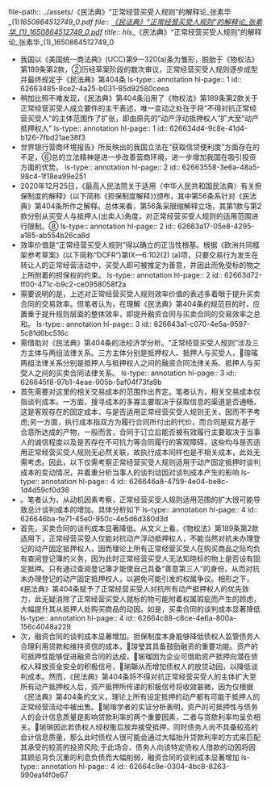 file-path:: ../assets/《民法典》“正常经营买受人规则”的解释论_张素华_(1)_1650864512749_0.pdf
file:: [《民法典》“正常经营买受人规则”的解释论_张素华_(1)_1650864512749_0.pdf](../assets/《民法典》“正常经营买受人规则”的解释论_张素华_(1)_1650864512749_0.pdf)
title:: hls__《民法典》“正常经营买受人规则”的解释论_张素华_(1)_1650864512749_0

- 我国以《美国统一商法典》(UCC)第9—320(a)条为雏形，脱胎于《物权法》第189条第2款，②历经草案阶段的数次审议，正常经营买受人规则逐步成型并最终规定于《民法典》第404条
  ls-type:: annotation
  hl-page:: 1
  id:: 62663485-8ce2-4a25-b031-85d92580ceea
- 稍加比照不难发现，《民法典》第404条沿用了《物权法》第189条第2款关于正常经营买受人成立要件的主干表述，唯一变动之处在于将“不得对抗正常经营买受人”的主体范围作了扩张，即由原先的“动产浮动抵押权人”扩大至“动产抵押权人”
  ls-type:: annotation
  hl-page:: 1
  id:: 626634d4-9c8e-41d4-b126-7fbd21ae38f3
- 世界银行营商环境报告》所反映出的我国立法在“获取信贷便利度”方面存在的不足，⑥总的立法精神是进一步改善营商环境，进一步增加我国在吸引投资方面的优势。
  ls-type:: annotation
  hl-page:: 2
  id:: 62663558-3e6a-48a5-98c4-1f18ea99e251
- 2020年12月25日，《最高人民法院关于适用〈中华人民共和国民法典〉有关担保制度的解释》(以下简称《担保制度解释》)颁布，其中第56条系针对《民法典》第404条所作之解释。总体来看，第56条采限缩解释立场，其第1款与第2款分别从买受人与抵押人(出卖人)角度，对正常经营买受人规则的适用范围进行限制。⑧
  ls-type:: annotation
  hl-page:: 2
  id:: 62663a17-05e8-4295-a185-ab554b26ca8d
- 效率价值是“正常经营买受人规则”得以确立的正当性根基。根据《欧洲共同框架参考草案》(以下简称“DCFR”)第IX—6:102(2) (a)项，只要交易行为发生在转让人的正常经营活动中，买受人即可被推定为善意，并因此而免受标的物之上所附着的担保权的约束。
  ls-type:: annotation
  hl-page:: 2
  id:: 62663d72-ff00-471c-b9c2-ce0958058f2a
- 需要说明的是，上述对正常经营买受人规则效率价值的表述多着眼于提升买卖合同的交易效率。但笔者认为，在理解《民法典》第404条的规范目的时，应置重于提升规则层面的整体效率，即提升融资合同与买卖合同的交易效率之总和。
  ls-type:: annotation
  hl-page:: 3
  id:: 626643a1-c070-4e5a-9597-5c81d6bc516c
- 需借助对《民法典》第404条的法经济学分析。“正常经营买受人规则”涉及三方主体与两组法律关系。三方主体分别是抵押权人、抵押人与买受人，瑏瑤两组法律关系分别是抵押人与抵押权人之间的融资合同法律关系、抵押人与买受人之间的买卖合同法律关系。
  ls-type:: annotation
  hl-page:: 3
  id:: 626645f8-97b1-4eae-905b-5af04f73fa9b
- 首先需要对这里的相关交易成本的范围作出界定。笔者认为，相关交易成本仅指谈判成本。一方面，搜寻成本的多寡主要取决于获取信息的渠道是否通畅，这是客观存在的固定成本，与是否适用正常经营买受人规则无关，因而不予考虑;另一方面，执行成本指双方为履行合同所付出的代价，而合同是双方基于合意所达成的产物，一般而言，合同于订立后能否被有效履行主要取决于当事人的诚信程度以及是否存在不可抗力等合同履行的客观障碍，这些均与是否适用正常经营买受人规则无必然关联，故执行成本同样也是不相关成本，此处无需考虑。因此，以下仅需考察正常经营买受人规则适用于动产固定抵押时谈判成本的变动情况，并着重分析当事人的谈判动因对谈判成本产生的影响
  ls-type:: annotation
  hl-page:: 4
  id:: 626646a8-4759-4e04-be8c-1d4d59cf0d36
- 。笔者认为，从动机因素考察，正常经营买受人规则适用范围的扩大很可能导致总计谈判成本的增加。具体分析如下
  ls-type:: annotation
  hl-page:: 4
  id:: 626646ba-fe71-45e0-950c-4e5d6d380d3d
- 首先，买卖合同的谈判成本显著降低。从文义上看，《物权法》第189条第2款适用下，正常经营买受人仅能对抗动产浮动抵押权人，不能当然对抗未办理登记的动产固定抵押权人，因而理论上所有正常经营买受人在购买商品之际均负有查阅登记簿的义务，因为此时正常经营买受人无法知晓标的物上是否设有固定抵押。只有通过查阅登记簿才能使自己具备“善意第三人”的身份，从而对抗未办理登记的动产固定抵押权人，以避免可能引发的权属争议。相形之下，《民法典》第404条赋予了正常经营买受人对抗所有动产抵押权人的优先效力，此无疑消除了正常经营买受人就标的物可能附着权属瑕疵而产生的顾虑，大幅提升其从抵押人处购买商品的动因。如是，买卖合同的谈判成本显著降低
  ls-type:: annotation
  hl-page:: 4
  id:: 62664c88-c8ce-4e6a-800a-156c4048a229
- 次，融资合同的谈判成本显著增加。担保制度本身能够降低债权人监管债务人合理利用贷款和维持资信的成本，瑏瑩其具备鼓励融资的重要功能。资产的可抵押性能够促进融资合同的达成，瑐瑠因为企业可借助资产抵押向潜在债权人释放资金安全的积极信号，瑐瑡从而增加债权人的放贷动因，以降低谈判成本。然而，《民法典》第404条将不得对抗正常经营买受人的主体扩大至所有动产抵押权人后，资产抵押所传递的积极信号将收效甚微，因为仅根据《民法典》第404条的文义，理论上所有设定抵押的动产都有可能于抵押人的正常经营活动中被出售。瑐瑢学者的实证分析表明，资产的可抵押性与债务人的会计信息质量是影响贷款利率的两个重要因素，二者与贷款利率均呈负相关。瑐瑣因此若债权人经权衡后放弃接受抵押，同时债务人尚不具备较高的会计信息质量，那么此时债权人很可能会通过大幅抬升贷款利率的方式来匹配其承受的较高的投资风险;于此场合，债务人向该特定债权人借款的动因将因其顾忌背负沉重的利息负债而大幅削弱，融资合同的谈判成本显著增加
  ls-type:: annotation
  hl-page:: 4
  id:: 62664c8e-0304-4bc8-8263-990eaf4f0e67